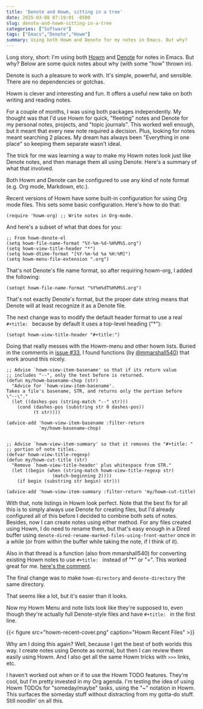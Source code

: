 ```yaml
---
title: 'Denote and Howm, sitting in a tree'
date: 2025-03-08 07:19:01 -0500
slug: denote-and-howm-sitting-in-a-tree
categories: ["Software"]
tags: ["Emacs","Denote","Howm"]
summary: Using both Howm and Denote for my notes in Emacs. But why?
---
```


Long story, short: I'm using both [Howm](https://github.com/kaorahi/howm) and [Denote](https://protesilaos.com/emacs/denote) for notes in Emacs. But why? Below are some quick notes about why (with some "how" thrown in).

Denote is such a pleasure to work with. It's simple, powerful, and sensible. There are no dependencies or gotchas.

Howm is clever and interesting and fun. It offers a useful new take on both writing and reading notes.

For a couple of months, I was using both packages independently. My thought was that I'd use Howm for quick, "fleeting" notes and Denote for my personal notes, projects, and "topic journals". This worked well enough, but it meant that every new note required a decision. Plus, looking for notes meant searching 2 places. My dream has always been "Everything in one place" so keeping them separate wasn't ideal.

The trick for me was learning a way to make my Howm notes look just like Denote notes, and then manage them all using Denote. Here's a summary of what that involved.

Both Howm and Denote can be configured to use any kind of note format (e.g. Org mode, Markdown, etc.). 

Recent versions of Howm have some built-in configuration for using Org mode files. This sets some basic configuration. Here's how to do that:

```emacs-lisp
(require 'howm-org) ;; Write notes in Org-mode.
```

And here's a subset of what that does for you:

```emacs-lisp
;; From howm-denote-el
(setq howm-file-name-format "%Y-%m-%d-%H%M%S.org")
(setq howm-view-title-header "*")
(setq howm-dtime-format "[%Y-%m-%d %a %H:%M]")
(setq howm-menu-file-extension ".org")
```

That's not Denote's file name format, so after requiring howm-org, I added the following:

```emacs-lisp
(setopt howm-file-name-format "%Y%m%dT%H%M%S.org")
```

That's not exactly Denote's format, but the proper date string means that Denote will at least recognize it as a Denote file.

The next change was to modify the default header format to use a real `#+title: ` because by default it uses a top-level heading ("*"):

```emacs-lisp
(setopt howm-view-title-header "#+title:")
```

Doing that really messes with the Howm-menu and other howm lists. Buried in the comments in [issue #33](https://github.com/kaorahi/howm/issues/33), I found functions (by [@mmarshall540](https://github.com/mmarshall540)) that work around this nicely.

```emacs-lisp
;; Advise `howm-view-item-basename' so that if its return value
;; includes "--", only the text before is returned.
(defun my/howm-basename-chop (str)
  "Advice for `howm-view-item-basename'.
Takes a file's basename, STR, and returns only the portion before
\"--\"."
  (let ((dashes-pos (string-match "--" str)))
    (cond (dashes-pos (substring str 0 dashes-pos))
          (t str))))

(advice-add 'howm-view-item-basename :filter-return
            'my/howm-basename-chop)


;; Advise `howm-view-item-summary' so that it removes the "#+title: "
;; portion of note titles.
(defvar howm-view-title-regexp)
(defun my/howm-cut-title (str)
  "Remove `howm-view-title-header' plus whitespace from STR."
  (let ((begin (when (string-match howm-view-title-regexp str)
                 (match-beginning 2))))
    (if begin (substring str begin) str)))

(advice-add 'howm-view-item-summary :filter-return 'my/howm-cut-title)
```

With that, note listings in Howm look perfect. Note that the best fix for all this is to simply always use Denote for creating files, but I'd already configured all of this before I decided to combine both sets of notes. Besides, now I can create notes using either method. For any files created using Howm, I do need to rename them, but that's easy enough in a Dired buffer using `denote-dired-rename-marked-files-using-front-matter` once in a while (or from within the buffer while taking the note, if I think of it).

Also in that thread is a function (also from mmarshall540) for converting existing Howm notes to use `#+title: ` instead of "*" or "=". This worked great for me. [here's the comment](https://github.com/kaorahi/howm/issues/33#issuecomment-2629086415).

The final change was to make `howm-directory` and `denote-directory` the same directory.

That seems like a lot, but it's easier than it looks. 

Now my Howm Menu and note lists look like they're supposed to, even though they're actually full Denote-style files and have `#+title: ` in the first line.

{{< figure src="howm-recent-cover.png" caption="Howm Recent Files" >}}

Why am I doing this again? Well, because I get the best of both worlds this way. I create notes using Denote as normal, but then I can review them easily using Howm. And I also get all the same Howm tricks with `>>>` links, etc.

I haven't worked out when or if to use the Howm TODO features. They're cool, but I'm pretty invested in my Org agenda. I'm testing the idea of using Howm TODOs for "someday/maybe" tasks, using the "~" notation in Howm. This surfaces the someday stuff without distracting from my gotta-do stuff. Still noodlin' on all this.

